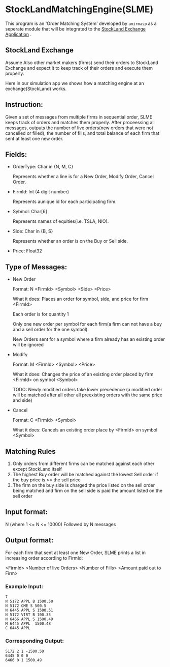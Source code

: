 # StockLandMatchingEngine(SLME)
This program is an 'Order Matching System' developed by `amirmasp` as a seperate module that will be integrated to the [StockLand Exchange Application](https://github.com/amirmasp/StockLandFinal) .




## StockLand Exchange

Assume Also other market makers (firms) send their orders to StockLand  Exchange and expect it to keep track of their orders and execute them properly.

Here in our simulation app we shows how a matching engine at an exchange(StockLand) works.

## Instruction:
Given a set of messages from multiple firms in sequential order, SLME keeps track of orders and matches them properly. After proceessing all messages, outputs the number of live orders(new orders that were not cancelled or filled), the number of fills, and total balance of each firm that sent at least one new order.

## Fields:
* OrderType: Char in {N, M, C}

   Represents whether a line is for a New Order, Modify Order, Cancel Order.

* FirmId: Int (4 digit number)

   Represents aunique id for each participating firm.
* Sybmol: Char[6]

   Represents names of equities(i.e. TSLA, NIO).

* Side: Char in {B, S}

   Represents whether an order is on the Buy or Sell side.

* Price: Float32   

## Type of Messages:
* New Order

   Format: N &lt;FirmId&gt; &lt;Symbol&gt; &lt;Side&gt; &lt;Price&gt;

   What it does: Places an order for symbol, side, and price for firm &lt;FirmId&gt;

   Each order is for quantity 1

   Only one new order per symbol for each firm(a firm can not have a buy and a sell order for the one symbol)

   New Orders sent for a symbol where a firm already has an existing order will be ignored

* Modify

   Format: M &lt;FirmId&gt; &lt;Symbol&gt; &lt;Price&gt;
   
   What it does: Changes the price of an existing order placed by firm &lt;FirmId&gt; on symbol &lt;Symbol&gt;

   TODO: Newly modified orders take lower precedence (a modified order will be matched after all other all preexisting orders with the same price and side)

* Cancel

   Format: C &lt;FirmId&gt; &lt;Symbol&gt; 

   What it does: Cancels an existing order place by &lt;FirmId&gt; on symbol &lt;Symbol&gt;

## Matching Rules   

1. Only orders from different firms can be matched against each other except StockLand itself  
2. The highest Buy order will be matched against the lowest Sell order if the buy price is >= the sell price  
3. The firm on the buy side is charged the price listed on the sell order being matched and firm on the sell side is paid the amount listed on the sell order

## Input format:

N (where 1 <= N <= 10000)
Followed by N messages

## Output format:
For each firm that sent at least one New Order, SLME prints a list in increasing order according to FirmId:

&lt;FirmId&gt; &lt;Number of live Orders&gt; &lt;Number of Fills&gt; &lt;Amount paid out to Firm&gt;

### Example Input:
`7`  
`N 5172 APPL B 1500.50`  
`N 5172 CME S 500.5`  
`N 6445 APPL S 1500.51`  
`N 5172 VIRT B 100.35`  
`N 6466 APPL S 1500.49`  
`M 6445 APPL  1500.48`  
`C 6445 APPL`  

### Corresponding Output:
`5172 2 1 -1500.50`  
`6445 0 0 0`  
`6466 0 1 1500.49`

   



